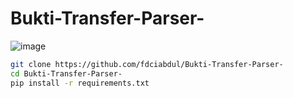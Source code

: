 # Bukti-Transfer-Parser-

![image](https://github.com/fdciabdul/Bukti-Transfer-Parser-/assets/31664438/4982b55d-829f-4b0b-863c-5b79b42c404b)

```bash
git clone https://github.com/fdciabdul/Bukti-Transfer-Parser-
cd Bukti-Transfer-Parser-
pip install -r requirements.txt
```

